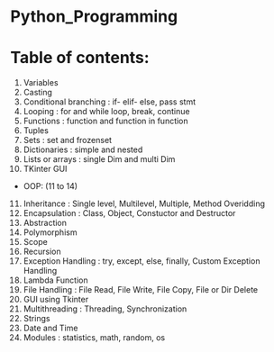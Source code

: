 # Python_Programming

# Table of contents:

1) Variables
2) Casting
3) Conditional branching :
  if- elif- else,
  pass stmt
4) Looping :
  for and while loop,
  break,
  continue
5) Functions :
  function and function in function
6) Tuples
7) Sets : set and frozenset
8) Dictionaries : simple and nested
9) Lists or arrays : single Dim and multi Dim
10) TKinter GUI
- OOP: (11 to 14)
11) Inheritance :
     Single level,
     Multilevel, 
     Multiple,
     Method Overidding
12) Encapsulation : Class, Object, Constuctor and Destructor
13) Abstraction
14) Polymorphism
15) Scope
16) Recursion
17) Exception Handling :
  try, except, else, finally,
  Custom Exception Handling
18) Lambda Function
19) File Handling :
  File Read,
  File Write,
  File Copy,
  File or Dir Delete
20) GUI using Tkinter
21) Multithreading : Threading, Synchronization
22) Strings
23) Date and Time
24) Modules :
    statistics, math, random, os
